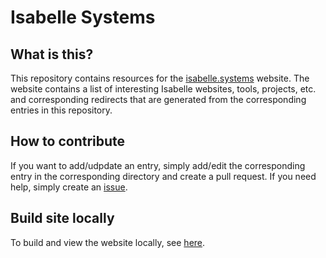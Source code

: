 # Isabelle Systems

## What is this?

This repository contains resources for the [isabelle.systems](https://isabelle.systems) website.
The website contains a list of interesting Isabelle websites, tools, projects, etc. and corresponding redirects that are
generated from the corresponding entries in this repository.

## How to contribute

If you want to add/udpdate an entry, simply add/edit the corresponding entry in the corresponding directory and create a pull request.
If you need help, simply create an [issue](https://github.com/isabelle-prover/isabelle-prover.github.io/issues).

## Build site locally

To build and view the website locally, see [here](https://docs.github.com/en/pages/setting-up-a-github-pages-site-with-jekyll/testing-your-github-pages-site-locally-with-jekyll).
